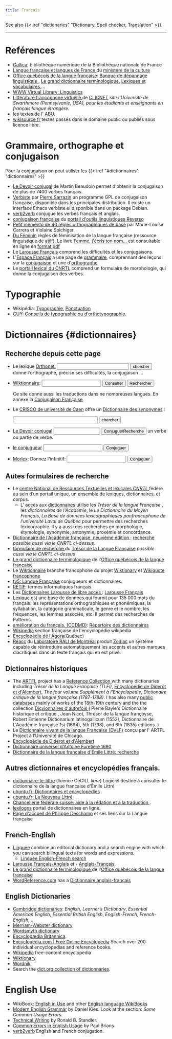 ```yaml
---
title: Français
---
```


See also {{< iref "dictionaries" "Dictionary, Spell checker, Translation" >}}.

-----

# Reférences
-   [Gallica](http://gallica.bnf.fr/), bibliothèque numérique de la
    Bibliothèque nationale de France
-   [Langue française et langues de France
    ](https://www.culture.gouv.fr/Sites-thematiques/Langue-francaise-et-langues-de-France)
    du [ministere de la culture](https://www.culture.gouv.fr/)
-   [Office québécois de la langue française](https://www.oqlf.gouv.qc.ca/accueil.aspx):
    [Banque de dépannage linguistique
    ](http://www.bdl.oqlf.gouv.qc.ca/bdl/politique_editoriale.aspx),
    [Le grand dictionnaire terminologique](http://gdt.oqlf.gouv.qc.ca/index.aspx),
    [Lexiques et vocabulaires
    ](https://www.oqlf.gouv.qc.ca/ressources/bibliotheque/dictionnaires/index_lexvoc.html)
    ...
-   [WWW Virtual Library: Linguistics](http://www.emich.edu/~linguist/www-vl.html)
-   [Littérature francophone virtuelle
    ](http://clicnet.swarthmore.edu/litterature/litterature.html)
    de [CLICNET](http://clicnet.swarthmore.edu/) _site  l'Université de Swarthmore
    (Pennsylvanie, USA), pour les étudiants et enseignants en français langue étrangère_.
-   les textes de l' [ABU](http://abu.cnam.fr/BIB/).
-   [wikisource fr](http://fr.wikisource.org/) textes passés dans le
    domaine public ou publiés sous licence libre.

# Grammaire, orthographe et conjugaison

Pour la conjugaison on peut utiliser les {{< iref "#dictionnaires" "dictionnaires" >}}

-   [Le Devoir conjugal](http://www.pomme.ualberta.ca/devoir/) de Martin Beaudoin
    permet d'obtenir la conjugaison de plus de 7400 verbes français.
-   [Verbiste](http://perso.b2b2c.ca/~sarrazip/dev/verbiste.html) par
    [Pierre Sarrazin](http://perso.b2b2c.ca/~sarrazip/)
    un programme GPL de conjugaison française, disponible dans les principales distribution.
    Il existe un interface Emacs verbiste.el disponible dans un package Debian.
-   [verb2verb](http://www.verb2verbe.com/) conjugue les verbes français et anglais.
-   [conjugaison française](http://conjugueur.reverso.net/conjugaison-francais.html)
    du [portail d'outils linguistiques Reverso](http://www.reverso.net/)
-   [Petit mémento de 40 règles orthographiques de base](http://www.abord-ch.org/info/memento.htm)
    par Marie-Louise Carrera et Violaine Spichiger.
-   [Du Féminin](http://atilf.atilf.fr/gsouvay/scripts/feminin.exe?REGLE=S)
    règles de féminisation de la langue française (ressource
    linguistique de [atilf](http://www.atilf.fr/)). Le livre
    [Femme, j'écris ton nom...
    ](https://www.vie-publique.fr/rapport/25339-guide-daide-la-feminisation-des-noms-de-metiers)
    est consultable en ligne en [format pdf
    ](https://www.vie-publique.fr/sites/default/files/rapport/pdf/994001174.pdf)
-   Le [Larousse Français](http://www.larousse.com/fr/dictionnaires/francais-monolingue)
    comprend les difficultés et les conjugaisons.
-   L'[Espace Français](http://www.espacefrancais.com/) a une
    page de [grammaire](http://www.espacefrancais.com/grammaire/),
    comprennant des leçons sur la [conjugaison](http://www.espacefrancais.com/conjugaison/)
    et une d'[orthographe](http://www.espacefrancais.com/orthographe/)
-   Le [portail lexical du CNRTL](http://www.cnrtl.fr/portail/) comprend
    un formulaire de morphologie, qui donne la conjugaison des verbes.

# Typographie

-   Wikipédia: [Typographie](http://fr.wikipedia.org/wiki/Typographie),
    [Ponctuation](http://fr.wikipedia.org/wiki/Ponctuation)
-   [CUY](http://www.cuy.be/):
    [Conseils de typographie ou d'orthotypographie](http://www.cuy.be/orthotypo/orthotypo0.php).

# Dictionnaires {#dictionnaires}


## Recherche depuis cette page
<ul>
<li><p><form method="get" action="http://orthonet.sdv.fr/php/rech_mot.php">
Le lexique <a href="http://www.sdv.fr/orthonet/">Orthonet:</a>
<input type="text" name="mot" size="25" />
<input type="submit" value="chercher" /><br />
donne l'orthographe, précise ses difficultés, la conjugaison ...
</form></p></li>
<li>
<p><form action="http://fr.wiktionary.org/wiki/Special:Recherche" id="searchform"><a href="http://fr.wiktionary.org/wiki" title="fr.wiktionary.org">Wiktionnaire</a>: <input id="searchInput" name="search" type="text" title="Chercher dans ce wiki [f]" accesskey="f" value="" /> <input type='submit' name="go" id="searchGoButton" value="Consulter" title="Aller vers une page portant exactement ce nom si elle existe." /> <input type='submit' name="fulltext" id="mw-searchButton" value="Rechercher" title="Rechercher les pages comportant ce texte." /></form>
Ce site donne aussi les traductions dans ne nombreuses langues. En annexe la <a href="http://fr.wiktionary.org/wiki/Annexe:Conjugaison_fran%C3%A7aise" title="fr.wiktionary.org Annexe:Conjugaison_française">Conjugaison Française</a></p></li>
<li>
<p>Le <a href="http://www.crisco.unicaen.fr/">CRISCO de université de Caen</a>
offre un <a href="http://elsap1.unicaen.fr/dicosyn.html">Dictionnaire des synonymes</a> :
<form action="http://elsap1.unicaen.fr/cgi-bin/trouvebis2" method="get">
<input type="text" size="30" name="requete" maxlength="50" />
<input type="hidden" value="#" name="refer" />
<input type="submit" value="chercher" />
</form>
</p></li>
<li>
<form action="http://www.pomme.ualberta.ca/devoir/FMPro" method="post"><a href="http://www.pomme.ualberta.ca/devoir/">Le Devoir conjugal</a><input type="hidden" name="-DB" value="verbe.fp5" /> <input type="hidden" name="-lay" value="Layout #1" /> <input type="hidden" name="-Format" value="devoir2.htm" /> <input type="hidden" name="-error" value="devoir2.htm" /> <input type="hidden" name="-Max" value="50" /> <input type="hidden" name="-token" value="tous" /> <input type="hidden" name="-sortfield" value="verbe" /> <input type="hidden" name="-find" value="" /> <input type="hidden" name="-op" value="cn" /> <input type="hidden" name="mode" /> <input type="text" name="trouve" size="15" maxlength="40" /> <input type="submit" name="-find" value="Conjugue/Recherche" /> un verbe ou partie de verbe.</form>
</li>
<li>
<form action="http://www.leconjugueur.com/php/newconjugue.php" method="post">
<p><a href="http://www.leconjugueur.com/frindex.php">le conjugueur</a> <input type="hidden" name="lang" value="fr" /> <input type="hidden" name="oblige" value="N" /> <input type="text" name="verbe" /> <input type="submit" value="Conjuguer" /></p>
</form>
</li>
<li>
<form name="conjug" action="http://bach.arts.kuleuven.be/cgi-bin/conjugfr2.pl" method="get" id="conjug"><a href="http://bach.arts.kuleuven.be/pmertens/morlex/conjug.html">Morlex</a>: <input type="hidden" name="command" value="generate_paradigm" />Donnez l'infinitif: <input type="text" name="infinitive" size="20" /> <input type="submit" value="Conjuguer" /></form>
</li>
</ul>


## Autes formulaires de recherche
-   Le
    [centre National de Ressources Textuelles et lexicales _CNRTL_
    ](http://www.cnrtl.fr)
    fédère au sein d’un portail unique, un ensemble de lexiques,
    dictionnaires, et corpus.
    -   L' accès aux [dictionnaires](http://www.cnrtl.fr/definition/)
        utilise les _Trésor de la langue Française_ , les _dictionnaires de l'Académie_,
        le _Le Dictionnaire du Moyen Français_, _La Base de données lexicographiques
        panfrancophone de l'université Laval de Québec_ pour permettre des recherches
        lexicographie. Il y a aussi des recherches en morphologie, étymologie,
        synonymie, antonymie, proxémie et concordance.
-   [Dictionnaire de l'Académie française, neuvième édition
    ](http://atilf.atilf.fr/academie9.htm) :
    [recherche
    ](http://atilf.atilf.fr/dendien/scripts/generic/form.exe?7;s=2139120285;)
    _possible aussi via le CNRTL ci-dessus_.
-   [formulaire de recherche
    ](http://atilf.atilf.fr/dendien/scripts/tlfiv4/showps.exe?p=combi.htm;java=no;)
    du [Trésor de la Langue Française](http://atilf.atilf.fr)
    _possible aussi via le CNRTL ci-dessus_
-   [Le grand dictionnaire terminologique](http://w3.granddictionnaire.com/BTML/FRA/r_Motclef/index1024_1.asp)
    de
    l'[Office québécois de la langue française](http://www.oqlf.gouv.qc.ca/)
-   Le [ Wiktionnaire](http://fr.wiktionary.org/) branche francophone du projet
    [Wiktionary](http://wiktionary.org/) et [Wikiquote francophone](http://fr.wikiquote.org/)
-   [tv5: Langue Française](https://langue-francaise.tv5monde.com/)
    conjugueurs et dictionnaires.
-   [RÉTIF](http://deschamp.free.fr/exinria/RETIF/):
    termes informatiques français.
-   Les [Dictionnaires Larousse de libre accès
    ](http://www.larousse.com/):
    [Larousse Français
    ](http://www.larousse.com/fr/dictionnaires/francais-monolingue)
-   [Lexique](http://www.lexique.org/) est une base de données qui
    fournit pour 135 000 mots du français: les représentations
    orthographiques et phonémiques, la syllabation, la catégorie
    grammaticale, le genre et le nombre, les fréquences, les lemmes
    associés, etc. Il permet des recherches de Patterns.
-   [amélioration du français. (CCDMD)](http://www.ccdmd.qc.ca/fr):
    [Répertoire des dictionnaires
    ](http://www.ccdmd.qc.ca/fr/repertoire/index.cgi?recherche=3)
-   [Wikipedia](http://fr.wikipedia.org/wiki/Accueil) section
    française de l'encyclopédie wikipedia
-   [Encyclopédie de l'Agora](http://agora.qc.ca/encyclopedie/)(Québec)
-   [Réacc](http://rali.iro.umontreal.ca/Reacc/Reacc.fr.cgi) du
    [Laboratoire RALI de Montréal](http://rali.iro.umontreal.ca/)
    produit [Zodiac](http://rali.iro.umontreal.ca/rali/?q=fr/projet-zodiac)
    un système capable de réintroduire automatiquement les accents
    et autres marques diacritiques dans un texte français qui en est
    privé.

## Dictionnaires historiques
-   The [ARTFL](https://artfl-project.uchicago.edu/) project has a [Reference Collection
    ](https://artfl-project.uchicago.edu/content/artfl-reference-collection) with many
    dictionaries including  _Trésor de la Langue Française (TLFi)_,
    [Encyclopédie de Diderot et d'Alembert](https://encyclopedie.uchicago.edu/),
    _The four volume Supplément à l'Encyclopédie_, _Dictionaire critique de la langue
    française (1787-1788)_. I has also many [public
    databases](https://artfl-project.uchicago.edu/content/public-databases) mainly of
    works of the 18th-19th century and the the collection
    [Dicyionnaires d'autrefois
    ](https://artfl-project.uchicago.edu/content/dictionnaires-dautrefois)
    ( Pierre Bayle's Dictionnaire historique et critique , Jean Nicot,
    Thresor de la langue françoyse, Robert Estienne Dictionarium
    latinogallicum (1552), Dictionnaire de L'Académie française 1st
    (1694), 5th (1798), and 6th (1835) editions. )
-   Le [Dictionnaire vivant de la langue Française (DVLF)](https://dvlf.uchicago.edu/)
    conçu par l' ARTFL Project à l’Université de Chicago.
-   [Encyclopédie de Diderot et d'Alembert
    ](https://www.lexilogos.com/encyclopedie_diderot_alembert.htm)
-   [Dictionnaire universel d'Antoine Furetière 1690](http://www.furetière.eu/index.php)
-   [Dictionnaire de la langue française d'Émile Littré: recherche
    ](http://francois.gannaz.free.fr/Littre/accueil.php)

## Autres dictionnaires et encyclopédies français.
-   [dictionnaire-le-littre](http://code.google.com/p/dictionnaire-le-littre/)
    (licence CeCILL _libre_)
    Logiciel destiné à consulter le dictionnaire de la langue française d'Émile Littré
-   [ubuntu.fr: Dictionnaires et encyclopédies](http://doc.ubuntu-fr.org/dictionnaires_encyclopedies)
-   [ubuntu.fr: Le Nouveau Littré](http://doc.ubuntu-fr.org/nlittre)
-   [Chancellerie fédérale suisse: aide à la rédation et à la traduction
    ](https://www.bk.admin.ch/bk/fr/home/documentation/langues/aides-redaction-et-traduction.html).
-   [lexilogos](http://www.lexilogos.com) portail de dictionnaires en ligne.
-   [Page d'accueil de Philippe Deschamp](http://deschamp.free.fr/exinria/)
    et ses liens sur la Langue française

## French-English

-   [Linguee](http://www.linguee.com/)
    combine an editorial dictionary and a search engine with which you can search
    bilingual texts for words and expressions.
    -   [Linguee English-French search](http://www.linguee.com/english-french/)
-   [Larousse Français-Anglais](https://www.larousse.fr/dictionnaires/francais-anglais/)
    et -   [Anglais-Français](https://www.larousse.fr/dictionnaires/anglais-francais).
-   [Le grand dictionnaire terminologique
    ](http://gdt.oqlf.gouv.qc.ca/) de l'[Office québécois de la langue française
    ](http://www.oqlf.gouv.qc.ca/)
-   [WordReference.com](http://www.wordreference.com/) has a
    [Dictionnaire anglais-français](http://www.wordreference.com/enfr/)

## English Dictionaries
-   [Cambridge dictionaries](https://dictionary.cambridge.org/dictionary/):
    _English_, _Learner’s Dictionary_, _Essential American English_,
    _Essential British English_, _English-French_, _French-English_, ...
-   [Merriam-Webster dictionary](https://www.merriam-webster.com/)
-   [Wordsmyth dictionary](http://www.wordsmyth.net/)
-   [Encyclopædia Britannica](http://www.britannica.com/).
-   [Encyclopedia.com | Free Online Encyclopedia](https://www.encyclopedia.com/)
    Search over 200 individual encyclopedias and reference books.
-   [Wikipedia](http://en.wikipedia.org/wiki/Main_Page)
    free-content encyclopedia
-   [Wiktionary](http://en.wiktionary.org/wiki/)
-   [Wordnik](https://www.wordnik.com/)
-   Search the
    [dict.org collection of dictionnaries](http://www.dict.org/bin/Dict "dict.org Dict").

# English Use

-   WikiBook: [English in Use](http://en.wikibooks.org/wiki/English_in_Use) and
     other [English language WikiBooks](http://en.wikibooks.org/wiki/English)
-   [Modern English Grammar](http://papyr.com/hypertextbooks/grammar/)
     by Daniel Kies. Look at the section: _Some Common Usage Errors_.
-   [Technical Writing](http://www.rbs0.com/tw.htm) by Ronald B. Standler.
-   [Common Errors in English Usage](https://brians.wsu.edu/common-errors/)
    by Paul Brians.
-   [verb2verb](http://www.verb2verbe.com/) English and French conjugation.



<!-- Local Variables: -->
<!-- mode: markdown -->
<!-- ispell-local-dictionary: "french" -->
<!-- End: -->
